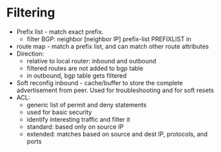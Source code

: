 

# Filtering
- Prefix list - match exact prefix. 
	- filter BGP: neighbor [neighbor IP] prefix-list PREFIXLIST in
- route map - match a prefix list, and can match other route attributes
- Direction:
	- relative to local router: inbound and outbound
	- filtered routes are not added to bgp table
	- in outbound, bgp table gets filtered
- Soft reconfig inbound - cache/buffer to store the complete advertisement from peer. Used for troubleshooting and for soft resets
- ACL:
	- generic list of permit and deny statements
	- used for basic security
	- identify interesting traffic and filter it
	- standard: based only on source IP
	- extended: matches based on source and dest IP, protocols, and ports
















